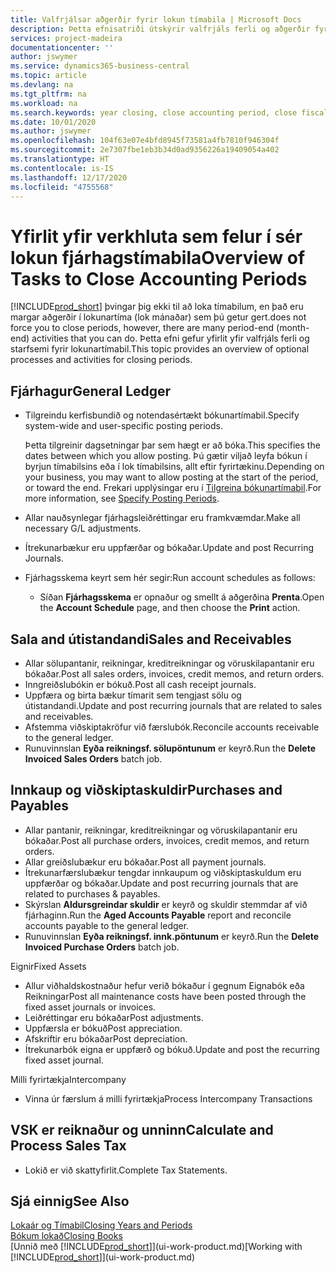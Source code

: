 ```yaml
---
title: Valfrjálsar aðgerðir fyrir lokun tímabila | Microsoft Docs
description: Þetta efnisatriði útskýrir valfrjáls ferli og aðgerðir fyrir lokun fjárhagstímabila í Business Central.
services: project-madeira
documentationcenter: ''
author: jswymer
ms.service: dynamics365-business-central
ms.topic: article
ms.devlang: na
ms.tgt_pltfrm: na
ms.workload: na
ms.search.keywords: year closing, close accounting period, close fiscal year, aging, creditor payments, vendor payments
ms.date: 10/01/2020
ms.author: jswymer
ms.openlocfilehash: 104f63e07e4bfd8945f73581a4fb7810f946304f
ms.sourcegitcommit: 2e7307fbe1eb3b34d0ad9356226a19409054a402
ms.translationtype: HT
ms.contentlocale: is-IS
ms.lasthandoff: 12/17/2020
ms.locfileid: "4755568"
---
```

# <a name="overview-of-tasks-to-close-accounting-periods"></a><span data-ttu-id="89972-103">Yfirlit yfir verkhluta sem felur í sér lokun fjárhagstímabila</span><span class="sxs-lookup"><span data-stu-id="89972-103">Overview of Tasks to Close Accounting Periods</span></span>
[!INCLUDE[prod_short](includes/prod_short.md)] <span data-ttu-id="89972-104">þvingar þig ekki til að loka tímabilum, en það eru margar aðgerðir í lokunartíma (lok mánaðar) sem þú getur gert.</span><span class="sxs-lookup"><span data-stu-id="89972-104">does not force you to close periods, however, there are many period-end (month-end) activities that you can do.</span></span> <span data-ttu-id="89972-105">Þetta efni gefur yfirlit yfir valfrjáls ferli og starfsemi fyrir lokunartímabil.</span><span class="sxs-lookup"><span data-stu-id="89972-105">This topic provides an overview of optional processes and activities for closing periods.</span></span>  

## <a name="general-ledger"></a><span data-ttu-id="89972-106">Fjárhagur</span><span class="sxs-lookup"><span data-stu-id="89972-106">General Ledger</span></span>
* <span data-ttu-id="89972-107">Tilgreindu kerfisbundið og notendasértækt bókunartímabil.</span><span class="sxs-lookup"><span data-stu-id="89972-107">Specify system-wide and user-specific posting periods.</span></span>  

    <span data-ttu-id="89972-108">Þetta tilgreinir dagsetningar þar sem hægt er að bóka.</span><span class="sxs-lookup"><span data-stu-id="89972-108">This specifies the dates between which you allow posting.</span></span> <span data-ttu-id="89972-109">Þú gætir viljað leyfa bókun í byrjun tímabilsins eða í lok tímabilsins, allt eftir fyrirtækinu.</span><span class="sxs-lookup"><span data-stu-id="89972-109">Depending on your business, you may want to allow posting at the start of the period, or toward the end.</span></span> <span data-ttu-id="89972-110">Frekari upplýsingar eru í [Tilgreina bókunartímabil](finance-how-specify-posting-periods.md).</span><span class="sxs-lookup"><span data-stu-id="89972-110">For more information, see [Specify Posting Periods](finance-how-specify-posting-periods.md).</span></span>  
* <span data-ttu-id="89972-111">Allar nauðsynlegar fjárhagsleiðréttingar eru framkvæmdar.</span><span class="sxs-lookup"><span data-stu-id="89972-111">Make all necessary G/L adjustments.</span></span>  
* <span data-ttu-id="89972-112">Ítrekunarbækur eru uppfærðar og bókaðar.</span><span class="sxs-lookup"><span data-stu-id="89972-112">Update and post Recurring Journals.</span></span>  
  <!--* Process Consolidations-->
* <span data-ttu-id="89972-113">Fjárhagsskema keyrt sem hér segir:</span><span class="sxs-lookup"><span data-stu-id="89972-113">Run account schedules as follows:</span></span>  
  * <span data-ttu-id="89972-114">Síðan **Fjárhagsskema** er opnaður og smellt á aðgerðina **Prenta**.</span><span class="sxs-lookup"><span data-stu-id="89972-114">Open the **Account Schedule** page, and then choose the **Print** action.</span></span>  

## <a name="sales-and-receivables"></a><span data-ttu-id="89972-115">Sala and útistandandi</span><span class="sxs-lookup"><span data-stu-id="89972-115">Sales and Receivables</span></span>
* <span data-ttu-id="89972-116">Allar sölupantanir, reikningar, kreditreikningar og vöruskilapantanir eru bókaðar.</span><span class="sxs-lookup"><span data-stu-id="89972-116">Post all sales orders, invoices, credit memos, and return orders.</span></span>  
* <span data-ttu-id="89972-117">Inngreiðslubókin er bókuð.</span><span class="sxs-lookup"><span data-stu-id="89972-117">Post all cash receipt journals.</span></span>  
* <span data-ttu-id="89972-118">Uppfæra og birta bækur tímarit sem tengjast sölu og útistandandi.</span><span class="sxs-lookup"><span data-stu-id="89972-118">Update and post recurring journals that are related to sales and receivables.</span></span>  
* <span data-ttu-id="89972-119">Afstemma viðskiptakröfur við færslubók.</span><span class="sxs-lookup"><span data-stu-id="89972-119">Reconcile accounts receivable to the general ledger.</span></span>  
* <span data-ttu-id="89972-120">Runuvinnslan **Eyða reikningsf. sölupöntunum** er keyrð.</span><span class="sxs-lookup"><span data-stu-id="89972-120">Run the **Delete Invoiced Sales Orders** batch job.</span></span>  

## <a name="purchases-and-payables"></a><span data-ttu-id="89972-121">Innkaup og viðskiptaskuldir</span><span class="sxs-lookup"><span data-stu-id="89972-121">Purchases and Payables</span></span>
* <span data-ttu-id="89972-122">Allar pantanir, reikningar, kreditreikningar og vöruskilapantanir eru bókaðar.</span><span class="sxs-lookup"><span data-stu-id="89972-122">Post all purchase orders, invoices, credit memos, and return orders.</span></span>  
* <span data-ttu-id="89972-123">Allar greiðslubækur eru bókaðar.</span><span class="sxs-lookup"><span data-stu-id="89972-123">Post all payment journals.</span></span>  
* <span data-ttu-id="89972-124">Ítrekunarfærslubækur tengdar innkaupum og viðskiptaskuldum eru uppfærðar og bókaðar.</span><span class="sxs-lookup"><span data-stu-id="89972-124">Update and post recurring journals that are related to purchases & payables.</span></span>  
* <span data-ttu-id="89972-125">Skýrslan **Aldursgreindar skuldir** er keyrð og skuldir stemmdar af við fjárhaginn.</span><span class="sxs-lookup"><span data-stu-id="89972-125">Run the **Aged Accounts Payable** report and reconcile accounts payable to the general ledger.</span></span>  
* <span data-ttu-id="89972-126">Runuvinnslan **Eyða reikningsf. innk.pöntunum** er keyrð.</span><span class="sxs-lookup"><span data-stu-id="89972-126">Run the **Delete Invoiced Purchase Orders** batch job.</span></span>  

<span data-ttu-id="89972-127">Eignir</span><span class="sxs-lookup"><span data-stu-id="89972-127">Fixed Assets</span></span>
* <span data-ttu-id="89972-128">Allur viðhaldskostnaður hefur verið bókaður í gegnum Eignabók eða Reikningar</span><span class="sxs-lookup"><span data-stu-id="89972-128">Post all maintenance costs have been posted through the fixed asset journals or invoices.</span></span>
* <span data-ttu-id="89972-129">Leiðréttingar eru bókaðar</span><span class="sxs-lookup"><span data-stu-id="89972-129">Post adjustments.</span></span>
* <span data-ttu-id="89972-130">Uppfærsla er bókuð</span><span class="sxs-lookup"><span data-stu-id="89972-130">Post appreciation.</span></span>
* <span data-ttu-id="89972-131">Afskriftir eru bókaðar</span><span class="sxs-lookup"><span data-stu-id="89972-131">Post depreciation.</span></span>
* <span data-ttu-id="89972-132">Ítrekunarbók eigna er uppfærð og bókuð.</span><span class="sxs-lookup"><span data-stu-id="89972-132">Update and post the recurring fixed asset journal.</span></span>

<span data-ttu-id="89972-133">Milli fyrirtækja</span><span class="sxs-lookup"><span data-stu-id="89972-133">Intercompany</span></span>
* <span data-ttu-id="89972-134">Vinna úr færslum á milli fyrirtækja</span><span class="sxs-lookup"><span data-stu-id="89972-134">Process Intercompany Transactions</span></span>

## <a name="calculate-and-process-sales-tax"></a><span data-ttu-id="89972-135">VSK er reiknaður og unninn</span><span class="sxs-lookup"><span data-stu-id="89972-135">Calculate and Process Sales Tax</span></span>
* <span data-ttu-id="89972-136">Lokið er við skattyfirlit.</span><span class="sxs-lookup"><span data-stu-id="89972-136">Complete Tax Statements.</span></span>  

## <a name="see-also"></a><span data-ttu-id="89972-137">Sjá einnig</span><span class="sxs-lookup"><span data-stu-id="89972-137">See Also</span></span>
[<span data-ttu-id="89972-138">Lokaár og Tímabil</span><span class="sxs-lookup"><span data-stu-id="89972-138">Closing Years and Periods</span></span>](year-close-years-periods.md)  
[<span data-ttu-id="89972-139">Bókum lokað</span><span class="sxs-lookup"><span data-stu-id="89972-139">Closing Books</span></span>](year-close-books.md)  
<span data-ttu-id="89972-140">[Unnið með [!INCLUDE[prod_short](includes/prod_short.md)]](ui-work-product.md)</span><span class="sxs-lookup"><span data-stu-id="89972-140">[Working with [!INCLUDE[prod_short](includes/prod_short.md)]](ui-work-product.md)</span></span>

